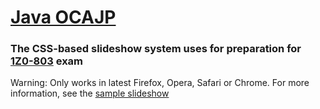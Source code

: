 # [Java OCAJP](http://webcane.github.io/ocajp7)
### The CSS-based slideshow system uses for preparation for [1Z0-803](http://education.oracle.com/pls/web_prod-plq-dad/db_pages.getpage?page_id=5001&get_params=p_exam_id:1Z0-803&p_org_id=&lang=) exam


Warning: Only works in latest Firefox, Opera, Safari or Chrome.
For more information, see the [sample slideshow](http://leaverou.me/csss/sample-slideshow.html) 
